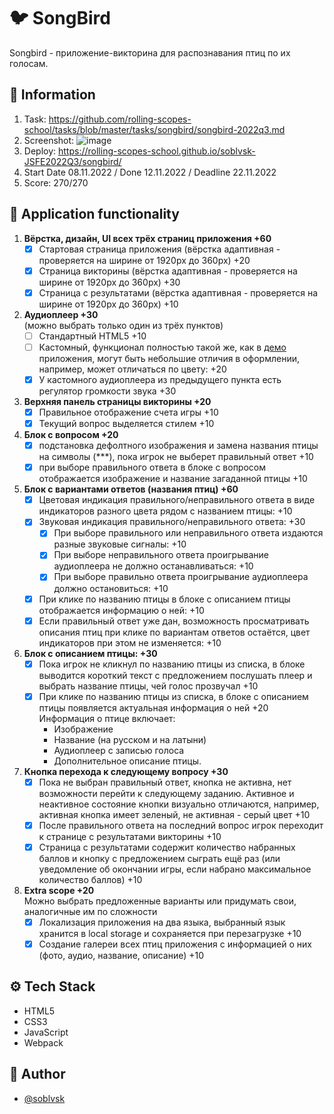 # 🐦 SongBird

Songbird - приложение-викторина для распознавания птиц по их голосам.


## 📜 Information
1. Task: https://github.com/rolling-scopes-school/tasks/blob/master/tasks/songbird/songbird-2022q3.md
2. Screenshot: ![image](https://user-images.githubusercontent.com/81454805/209959135-1894156f-2dfa-4510-9780-d8d6e1b230a3.png)
3. Deploy: https://rolling-scopes-school.github.io/soblvsk-JSFE2022Q3/songbird/
4. Start Date 08.11.2022 / Done 12.11.2022 / Deadline 22.11.2022
5. Score: 270/270 

## 📌 Application functionality

1. **Вёрстка, дизайн, UI всех трёх страниц приложения +60**
    - [x] Стартовая страница приложения (вёрстка адаптивная - проверяется на ширине от 1920рх до 360рх) +20
    - [x] Страница викторины (вёрстка адаптивная - проверяется на ширине от 1920рх до 360рх) +30
    - [x] Страница с результатами (вёрстка адаптивная - проверяется на ширине от 1920рх до 360рх) +10
  
2. **Аудиоплеер +30**  
  (можно выбрать только один из трёх пунктов)
    - [ ] Стандартный HTML5 +10
    - [ ] Кастомный, функционал полностью такой же, как в [демо](https://birds-quiz.netlify.com/) приложения, могут быть небольшие отличия в оформлении, например, может отличаться по цвету: +20 
    - [x] У кастомного аудиоплеера из предыдущего пункта есть регулятор громкости звука +30    

3. **Верхняя панель страницы викторины +20**
    - [x] Правильное отображение счета игры +10
    - [x] Текущий вопрос выделяется стилем +10
  
4. **Блок с вопросом +20**
    - [x] подстановка дефолтного изображения и замена названия птицы на символы (\*\*\*), пока игрок не выберет правильный ответ +10
    - [x] при выборе правильного ответа в блоке с вопросом отображается изображение и название загаданной птицы +10

5. **Блок с вариантами ответов (названия птиц) +60**
    - [x] Цветовая индикация правильного/неправильного ответа в виде индикаторов разного цвета рядом с названием птицы: +10
    - [x] Звуковая индикация правильного/неправильного ответа: +30  
      - [x] При выборе правильного или неправильного ответа издаются разные звуковые сигналы: +10
      - [x] При выборе неправильного ответа проигрывание аудиоплеера не должно останавливаться: +10
      - [x] При выборе правильно ответа проигрывание аудиоплеера должно остановиться: +10
    - [x] При клике по названию птицы в блоке с описанием птицы отображается информацию о ней: +10   
    - [x] Если правильный ответ уже дан, возможность просматривать описания птиц при клике по вариантам ответов остаётся, цвет индикаторов при этом не изменяется: +10

6. **Блок с описанием птицы: +30**
    - [x] Пока игрок не кликнул по названию птицы из списка, в блоке выводится короткий текст с предложением послушать плеер и выбрать название птицы, чей голос прозвучал +10
    - [x] При клике по названию птицы из списка, в блоке с описанием птицы появляется актуальная информация о ней +20  
    Информация о птице включает:
      - Изображение
      - Название (на русском и на латыни)
      - Аудиоплеер с записью голоса
      - Дополнительное описание птицы.
    
7. **Кнопка перехода к следующему вопросу +30**
    - [x] Пока не выбран правильный ответ, кнопка не активна, нет возможности перейти к следующему заданию. Активное и неактивное состояние кнопки визуально отличаются, например, активная кнопка имеет зеленый, не активная - серый цвет +10
    - [x] После правильного ответа на последний вопрос игрок переходит к странице с результатами викторины +10  
    - [x] Страница с результатами содержит количество набранных баллов и кнопку с предложением сыграть ещё раз (или уведомление об окончании игры, если набрано максимальное количество баллов) +10 
  
8. **Extra scope +20**  
  Можно выбрать предложенные варианты или придумать свои, аналогичные им по сложности  
    - [x] Локализация приложения на два языка, выбранный язык хранится в local storage и сохраняется при перезагрузке +10
    - [x] Создание галереи всех птиц приложения c информацией о них (фото, аудио, название, описание) +10

## ⚙️ Tech Stack

- HTML5
- CSS3
- JavaScript
- Webpack

## 👀 Author

- [@soblvsk](https://www.github.com/soblvsk)
